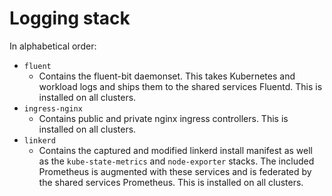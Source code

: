 # Logging stack

In alphabetical order:

- `fluent`
  - Contains the fluent-bit daemonset. This takes Kubernetes and workload logs and ships them to the shared services Fluentd. This is installed on all clusters.
- `ingress-nginx`
  - Contains public and private nginx ingress controllers. This is installed on all clusters.
- `linkerd`
  - Contains the captured and modified linkerd install manifest as well as the `kube-state-metrics` and `node-exporter` stacks. The included Prometheus is augmented with these services and is federated by the shared services Prometheus. This is installed on all clusters.